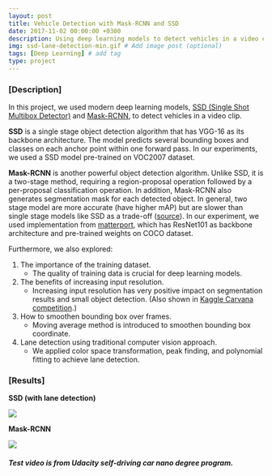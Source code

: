 ```yaml
---
layout: post
title: Vehicle Detection with Mask-RCNN and SSD
date: 2017-11-02 00:00:00 +0300
description: Using deep learning models to detect vehicles in a video clips.
img: ssd-lane-detection-min.gif # Add image post (optional)
tags: [Deep Learning] # add tag
type: project
---
```


### [Description]

In this project, we used modern deep learning models, [SSD (Single Shot Multibox Detector)](https://arxiv.org/abs/1512.02325) and [Mask-RCNN](https://arxiv.org/abs/1703.06870), to detect vehicles in a video clip.

**SSD** is a single stage object detection algorithm that has VGG-16 as its backbone architecture. The model predicts several bounding boxes and classes on each anchor point within one forward pass. In our experiments, we used a SSD model pre-trained on VOC2007 dataset.

**Mask-RCNN** is another powerful object detection algorithm. Unlike SSD, it is a two-stage method, requiring a region-proposal operation followed by a per-proposal classification operation. In addition, Mask-RCNN also generates segmentation mask for each detected object. In general, two stage model are more accurate (have higher mAP) but are slower than single stage models like SSD as a trade-off ([source](https://arxiv.org/abs/1611.10012)). In our experiment, we used implementation from [matterport](https://github.com/matterport/Mask_RCNN), which has ResNet101 as backbone architecture and pre-trained weights on COCO dataset.

Furthermore, we also explored:
  1. The importance of the training dataset.
      - The quality of training data is crucial for deep learning models. 
  2. The benefits of increasing input resolution.
      - Increasing input resolution has very positive impact on segmentation results and small object detection. (Also shown in  [Kaggle Carvana competition](https://www.kaggle.com/c/carvana-image-masking-challenge/discussion).)
  3. How to smoothen bounding box over frames.
      - Moving average method is introduced to smoothen bounding box coordinate.
  4. Lane detection using traditional computer vision approach.
      - We applied color space transformation, peak finding, and polynomial fitting to achieve lane detection.
    
### [Results]

**SSD (with lane detection)**

![](https://shaoanlu.files.wordpress.com/2017/05/ssd-lane-detection-min.gif)

**Mask-RCNN**

![](https://shaoanlu.files.wordpress.com/2017/05/mask_rcnn_car_detection-min.gif)

##### Test video is from Udacity self-driving car nano degree program.
